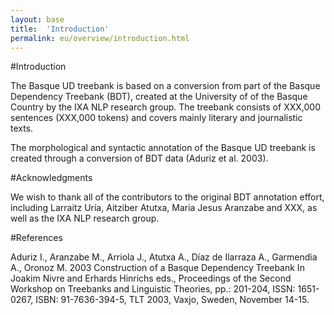 ```yaml
---
layout: base
title:  'Introduction'
permalink: eu/overview/introduction.html
---
```


#Introduction

The Basque UD treebank is based on a conversion from part of the Basque Dependency Treebank (BDT), created at the University of of the Basque Country by the IXA NLP research group. The treebank consists of XXX,000 sentences (XXX,000 tokens) and covers mainly literary and journalistic texts.

The morphological and syntactic annotation of the Basque UD treebank is created through a conversion of BDT data (Aduriz et al. 2003).


#Acknowledgments

We wish to thank all of the contributors to the original BDT annotation effort, including Larraitz Uría, Aitziber Atutxa, Maria Jesus Aranzabe and XXX, as well as the IXA NLP research group.


#References

Aduriz I., Aranzabe M., Arriola J., Atutxa A., Díaz de Ilarraza A., Garmendia A., Oronoz M.  2003
Construction of a Basque Dependency Treebank
In Joakim Nivre and Erhards Hinrichs eds., Proceedings of the Second Workshop on Treebanks and Linguistic Theories, pp.: 201-204, ISSN: 1651-0267, ISBN: 91-7636-394-5, TLT 2003, Vaxjo, Sweden, November 14-15. 
